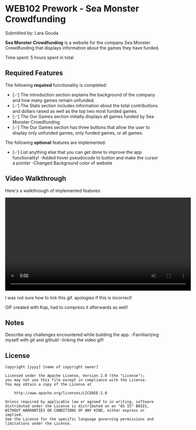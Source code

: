 # WEB102 Prework - Sea Monster Crowdfunding

Submitted by: Lara Gouda

**Sea Monster Crowdfunding** is a website for the company Sea Monster Crowdfunding that displays information about the games they have funded.

Time spent: 5 hours spent in total

## Required Features

The following **required** functionality is completed:

* [✅] The introduction section explains the background of the company and how many games remain unfunded.
* [✅] The Stats section includes information about the total contributions and dollars raised as well as the top two most funded games.
* [✅] The Our Games section initially displays all games funded by Sea Monster Crowdfunding
* [✅] The Our Games section has three buttons that allow the user to display only unfunded games, only funded games, or all games.

The following **optional** features are implemented:

* [✅] List anything else that you can get done to improve the app functionality!
    -Added hover pseudocode to button and make the cursor a pointer
    -Changed Background color of website

## Video Walkthrough

Here's a walkthrough of implemented features:

<video width="600" controls autoplay loop muted>
  <source src="https://i.imgur.com/jVFnI5b.mp4" type="video/mp4">
</video>

I was not sure how to link this gif. apologies if this is incorrect!
<!-- Replace this with whatever GIF tool you used! -->
GIF created with Kap, had to compress it afterwards as well!
<!-- Recommended tools:
[Kap](https://getkap.co/) for macOS
[ScreenToGif](https://www.screentogif.com/) for Windows
[peek](https://github.com/phw/peek) for Linux. -->

## Notes

Describe any challenges encountered while building the app.
    -Familiarizing myself with git and github!
    -linking the video gif!

## License

    Copyright [yyyy] [name of copyright owner]

    Licensed under the Apache License, Version 2.0 (the "License");
    you may not use this file except in compliance with the License.
    You may obtain a copy of the License at

        http://www.apache.org/licenses/LICENSE-2.0

    Unless required by applicable law or agreed to in writing, software
    distributed under the License is distributed on an "AS IS" BASIS,
    WITHOUT WARRANTIES OR CONDITIONS OF ANY KIND, either express or implied.
    See the License for the specific language governing permissions and
    limitations under the License.
